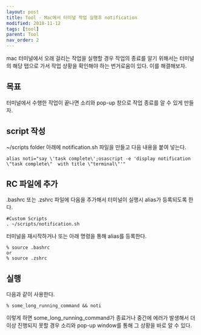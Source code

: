 ```yaml
---
layout: post
title: Tool - Mac에서 터미널 작업 실행후 notification
modified: 2018-11-12
tags: [tool]
parent: Tool
nav_order: 2
---
```


mac 터미널에서 오래 걸리는 작업을 실행할 경우 작업의 종료를 알기 위해서는 터미널의 해당 탭으로 가서 작업 상황을 확인해야 하는 번거로움이 있다. 이를 해결해보자.

## 목표

터미널에서 수행한 작업이 끝나면 소리와 pop-up 창으로 작업 종료를 알 수 있게 만들자. 

## script 작성

~/scripts folder 아래에 notification.sh 파일을 만들고 다음 내용을 붙여 넣는다. 

```
alias noti="say \'task complete\';osascript -e 'display notification \"task complete\"  with title \"terminal\"'"
```

## RC 파일에 추가 

.bashrc 또는 .zshrc 파일에 다음을 추가해서 터미널이 실행시 alias가 등록되도록 한다. 

```
#Custom Scripts
. ~/scripts/notification.sh
```

터미널을 재시작하거나 또는 아래 명령을 통해 alias를 등록한다. 

```
% source .bashrc 
or
% source .zshrc
```

## 실행

다음과 같이 사용한다. 

```
% some_long_running_command && noti
```

이렇게 하면 some_long_running_command가 종료거나 중간에 에러가 발생해서 더이상 진행되지 못할 경우 소리와 pop-up window를 통해 그 상황을 바로 알 수 있다. 
